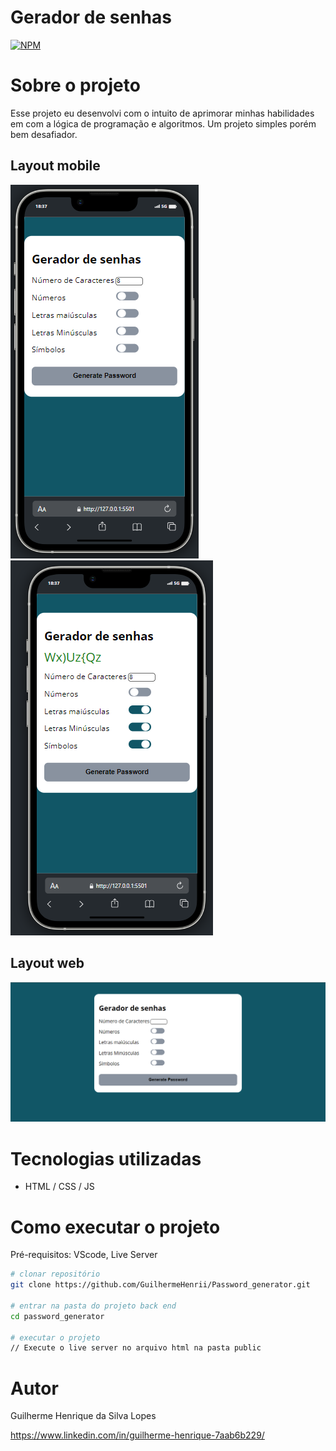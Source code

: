 # Gerador de senhas 
[![NPM](https://img.shields.io/npm/l/react)](https://github.com/GuilhermeHenrii/Password_generator/blob/main/LICENSE)

# Sobre o projeto

Esse projeto eu desenvolvi com o intuito de aprimorar minhas habilidades em com a lógica de programação e algoritmos. Um projeto simples porém bem desafiador.

## Layout mobile
![Mobile 1](./assets/password-generator.mobile.PNG) ![Mobile 2](./assets/password-generator-mobile2.PNG)

## Layout web
![Web 1](./assets/password-generator-desktop.PNG)

# Tecnologias utilizadas
- HTML / CSS / JS

# Como executar o projeto

Pré-requisitos: VScode, Live Server

```bash
# clonar repositório
git clone https://github.com/GuilhermeHenrii/Password_generator.git

# entrar na pasta do projeto back end
cd password_generator

# executar o projeto
// Execute o live server no arquivo html na pasta public
```

# Autor

Guilherme Henrique da Silva Lopes

https://www.linkedin.com/in/guilherme-henrique-7aab6b229/
